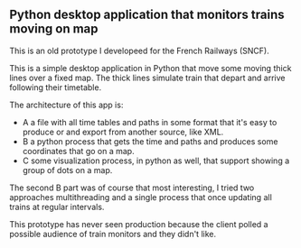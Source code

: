 <h2>Python desktop application that monitors trains moving on map</h2>

This is an old prototype I developeed for the French Railways (SNCF).

This is a simple desktop application in Python that move some moving thick lines over a fixed map. The thick lines simulate train that depart and arrive following their timetable.

The architecture of this app is:
- A a file with all time tables and paths in some format that it's easy to produce or and export from another source, like XML.
- B a python process that gets the time and paths and produces some coordinates that go on a map.
- C some visualization process, in python as well, that support showing a group of dots on a map.

The second B part was of course that most interesting, I tried two approaches multithreading and a single process that once updating all trains at regular intervals.

This prototype has never seen production because the client polled a possible audience of train monitors and they didn't like. 

